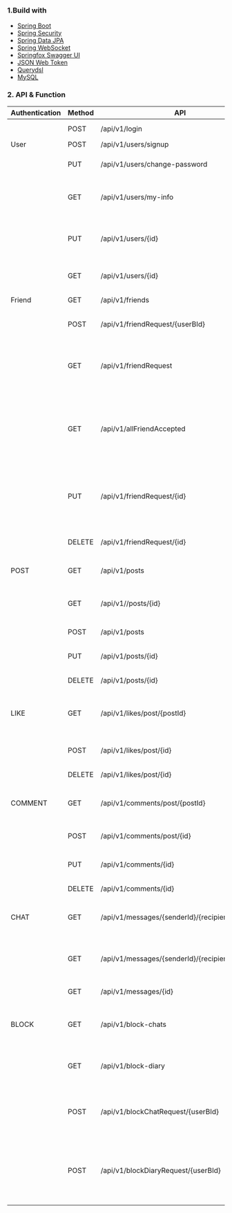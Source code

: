 # 
### 1.Build with

* [Spring Boot](https://spring.io/projects/spring-boot)
* [Spring Security](https://spring.io/projects/spring-security)
* [Spring Data JPA](https://spring.io/projects/spring-data-jpa)
* [Spring WebSocket](https://spring.io/guides/gs/messaging-stomp-websocket/)
* [Springfox Swagger UI](http://springfox.github.io/springfox/docs/current/)
* [JSON Web Token](https://jwt.io/)
* [Querydsl](http://querydsl.com/)
* [MySQL](https://www.mysql.com/)

### 2. API & Function

| Authentication | Method | API                                             | Function                                           |
|----------------|--------|-------------------------------------------------|----------------------------------------------------|
|                | POST   | /api/v1/login                                   | Đăng nhập                                          |
| User           | POST   | /api/v1/users/signup                            | Đăng ký                                            |
|                | PUT    | /api/v1/users/change-password                   | Quên mật khẩu                                      |
|                | GET    | /api/v1/users/my-info                           | Hiển thị thông tin người dùng                      |
|                | PUT    | /api/v1/users/{id}                              | Cập nhập thông tin người dùng                      |
|                | GET    | /api/v1/users/{id}                              | Hiển thị người dùng                                |
| Friend         | GET    | /api/v1/friends                                 | Hiển thị bạn bè                                    |
|                | POST   | /api/v1/friendRequest/{userBId}                 | Gửi yêu cầu kết bạn                                |
|                | GET    | /api/v1/friendRequest                           | Hiển thị danh sách đã gửi yêu cầu kết bạn          |
|                | GET    | /api/v1/allFriendAccepted                       | Hiển thị danh sách người dùng đã chấp nhận kết bạn |
|                | PUT    | /api/v1/friendRequest/{id}                      | Cập nhập người dùng sau khi đồng ý kết bạn         |
|                | DELETE | /api/v1/friendRequest/{id}                      | Hủy lời mời kết bạn                                |
| POST           | GET    | /api/v1/posts                                   | Danh sách bài viết                                 |
|                | GET    | /api/v1//posts/{id}                             | Hiển thị chi tiết một bài viết                     |
|                | POST   | /api/v1/posts                                   | Tạo bài viết mới                                   |
|                | PUT    | /api/v1/posts/{id}                              | Chỉnh sửa bài viết                                 |
|                | DELETE | /api/v1/posts/{id}                              | Xóa bài viết                                       |
| LIKE           | GET    | /api/v1/likes/post/{postId}                     | Hiển thị lượt thích của bài viết                   |
|                | POST   | /api/v1/likes/post/{id}                         | Thích một bài viết                                 |
|                | DELETE | /api/v1/likes/post/{id}                         | Bỏ thích bài viết                                  |
| COMMENT        | GET    | /api/v1/comments/post/{postId}                  | Hiển thị bình luận bài viết                        |
|                | POST   | /api/v1/comments/post/{id}                      | Bình luận bài viết                                 |
|                | PUT    | /api/v1/comments/{id}                           | Chỉnh sửa bình luận                                |
|                | DELETE | /api/v1/comments/{id}                           | Xóa bình luận                                      |
| CHAT           | GET    | /api/v1/messages/{senderId}/{recipientId}/count | Hiển thị số lượng tin nhắn mới                     |
|                | GET    | /api/v1/messages/{senderId}/{recipientId}       | Tìm tin nhắn trong cuộc trò chuyện                 |
|                | GET    | /api/v1/messages/{id}                           | Tìm tin nhắn                                       |
| BLOCK          | GET    | /api/v1/block-chats                             | Hiển thị danh sách bị chặn nhắn tin                |
|                | GET    | /api/v1/block-diary                             | Hiển thị danh sách bị chặn                         |
|                | POST   | /api/v1/blockChatRequest/{userBId}              | Thực hiện việc chặn người dùng nhắn tin            |
|                | POST   | /api/v1/blockDiaryRequest/{userBId}             | Thực hiện chặn hoàn toàn người dùng                |
|                |        |                                                 |                                                    |







